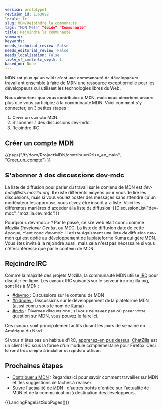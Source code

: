 ```yaml
---
version: prototype1
revision_id: 1063892
locale: fr
slug: MDN/Rejoindre_la_communauté
tags: "MDN Meta" "Guide" "Communauté"
title: Rejoindre la communauté
summary: 
keywords: 
needs_technical_review: False
needs_editorial_review: False
needs_localization: False
table_of_contents_depth: 1
based_on: None
---
```

<p>MDN est plus qu'un wiki : c'est une communauté de développeurs travaillant ensemble à faire de MDN une ressource exceptionnelle pour les développeurs qui utilisent les technologies libres du Web.</p>

<p>Nous aimerions que vous contribuiez à MDN, mais nous aimerions encore plus que vous participiez à la communauté MDN. Voici comment s'y connecter, en 3 petites étapes :</p>

<ol>
 <li>Créer un compte MDN.</li>
 <li>S'abonner à des discussions dev-mdc.</li>
 <li>Rejoindre IRC.</li>
</ol>

<h2 id="Créer_un_compte_MDN">Créer un compte MDN</h2>

<p>{{page("/fr/docs/Project:MDN/contribuer/Prise_en_main", "Creer_un_compte") }}</p>

<h2 id="S'abonner_à_des_discussions_dev-mdc">S'abonner à des discussions dev-mdc</h2>

<p>La liste de diffusion pour parler du travail sur le contenu de MDN est <em>dev-mdc@lists.mozilla.org</em>. Il existe différents moyens pour vous de lire les discussions, mais si vous voulez poster des messages sans attendre qu'un modérateur les approuve, vous devez être inscrit à la liste. Voici les différentes manières d'accéder à la liste de diffusion :{{DiscussionList("dev-mdc", "mozilla.dev.mdc")}}</p>

<p>Pourquoi « dev-mdc » ? Par le passé, ce site web était connu comme <em>Mozilla Developer Center</em>, ou MDC. La liste de diffusion date de cette époque, c'est donc <em>dev-mdc</em>. Il existe également une liste de diffusion dev-mdn qui est dédié au développement de la plateforme Kuma qui gère MDN. Vous êtes invité à la rejoindre aussi, mais cela n'est pas nécessaire si vous n'êtes intéressé que par le contenu de MDN.</p>

<h2 id="Rejoindre_IRC">Rejoindre IRC</h2>

<p>Comme la majorité des projets Mozilla, la communauté MDN utilise <abbr title="Internet Relay Chat">IRC</abbr> pour discuter en ligne. Les canaux IRC suivants sur le serveur irc.mozilla.org, sont liés à MDN :</p>

<ul>
 <li><a href="irc://irc.mozilla.org/devmo" title="irc://irc.mozilla.org/devmo">#devmo </a>: Discussions sur le contenu de MDN</li>
 <li><a href="irc://irc.mozilla.org/mdndev" title="http://irc.mozilla.org/devmo">#mdndev </a>: Discussions sur le développement de la plateforme MDN (aussi connu sous le nom de <a href="/en-US/docs/Project:MDN/Kuma" title="/en-US/docs/Project:MDN/Kuma">Kuma</a>)</li>
 <li><a href="irc://irc.mozilla.org/mdn" title="irc://irc.mozilla.org/mdn">#mdn</a> : Diverses discussions ; si vous ne savez pas où poser votre question sur MDN, vous pouvez le faire ici.</li>
</ul>

<p>Ces canaux sont principalement actifs durant les jours de semaine en Amérique du Nord.</p>

<p>Si vous n'êtes pas un habitué d'IRC, <a href="https://wiki.mozilla.org/IRC" title="https://wiki.mozilla.org/IRC">apprenez-en plus dessus</a>. <a href="https://addons.mozilla.org/fr/firefox/addon/chatzilla/" title="https://addons.mozilla.org/fr/firefox/addon/chatzilla/">ChatZilla</a> est un client IRC sous la forme d'un module complémentaire pour Firefox. Ceci le rend très simple à installer et rapide à utiliser.</p>

<h2 id="Prochaines_étapes">Prochaines étapes</h2>

<ul>
 <li><a href="/fr/docs/Project:MDN/contribuer" title="/en-US/docs/Project:MDN/Contributing">Contribuer à MDN</a> : Regardez ici pour savoir comment travailler sur MDN et des suggestions de tâches à réaliser.</li>
 <li><a href="/fr/docs/MDN/Community/Whats_happening">Suivre l'actualité de MDN</a> : d'autres points d'entrée sur l'actualité de MDN et de la communication à destination des développeurs.</li>
</ul>

<p>{{LandingPageListSubPages()}}</p>

